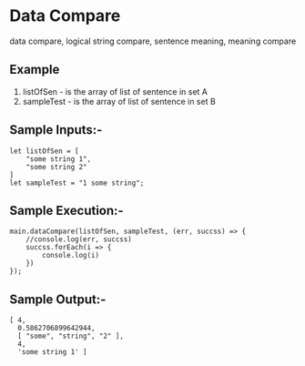 # Data Compare
data compare, logical string compare, sentence meaning, meaning compare

## Example

1) listOfSen - is the array of list of sentence in set A
2) sampleTest - is the array of list of sentence in set B

## Sample Inputs:- 
```
let listOfSen = [
    "some string 1",
    "some string 2"
]
let sampleTest = "1 some string";
```

## Sample Execution:-
```
main.dataCompare(listOfSen, sampleTest, (err, succss) => {
    //console.log(err, succss)
    succss.forEach(i => {
        console.log(i)
    })
});
```

## Sample Output:- 

```
[ 4,
  0.5862706899642944,
  [ "some", "string", "2" ],
  4, 
  'some string 1' ]
```